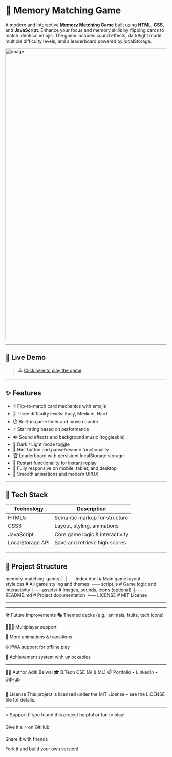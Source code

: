 # 🧠 Memory Matching Game
A modern and interactive **Memory Matching Game** built using **HTML**, **CSS**, and **JavaScript**. Enhance your focus and memory skills by flipping cards to match identical emojis. The game includes sound effects, dark/light mode, multiple difficulty levels, and a leaderboard powered by localStorage.

<img width="1886" height="907" alt="image" src="https://github.com/user-attachments/assets/a59b58f5-760a-4d43-be9a-cc271238fb0b" />


---

## 🔗 Live Demo

> 🕹️ [Click here to play the game](https://your-live-demo-link.com)
---

## ✨ Features

- 🃏 Flip-to-match card mechanics with emojis
- 🎚️ Three difficulty levels: Easy, Medium, Hard
- ⏱️ Built-in game timer and move counter
- ⭐ Star rating based on performance
- 🔊 Sound effects and background music (toggleable)
- 🌙 Dark / Light mode toggle
- 🧠 Hint button and pause/resume functionality
- 🏆 Leaderboard with persistent localStorage storage
- 🔁 Restart functionality for instant replay
- 📱 Fully responsive on mobile, tablet, and desktop
- 🎨 Smooth animations and modern UI/UX

---

## 🧩 Tech Stack

| Technology | Description                         |
|------------|-------------------------------------|
| HTML5      | Semantic markup for structure       |
| CSS3       | Layout, styling, animations         |
| JavaScript | Core game logic & interactivity     |
| LocalStorage API | Save and retrieve high scores |

---

## 📁 Project Structure

memory-matching-game/
│
├── index.html # Main game layout
├── style.css # All game styling and themes
├── script.js # Game logic and interactivity
├── assets/ # Images, sounds, icons (optional)
├── README.md # Project documentation
└── LICENSE # MIT License

----

---

🛠️ Future Improvements
🎭 Themed decks (e.g., animals, fruits, tech icons)

🧑‍🤝‍🧑 Multiplayer support

🧩 More animations & transitions

🌐 PWA support for offline play

🧠 Achievement system with unlockables

---

👩‍💻 Author
Aditi Belwal
🎓 B.Tech CSE (AI & ML)
📫 Portfolio • LinkedIn • GitHub

---

📄 License
This project is licensed under the MIT License – see the LICENSE file for details.

---

⭐ Support
If you found this project helpful or fun to play:

Give it a ⭐ on GitHub

Share it with friends

Fork it and build your own version!

